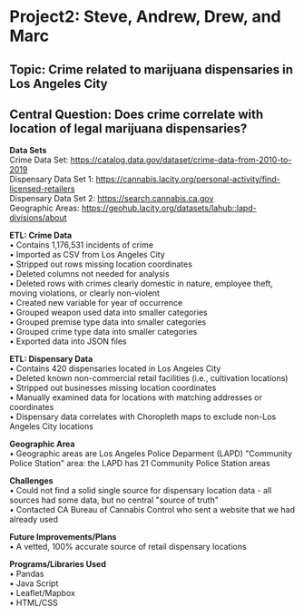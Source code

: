<h1> Project2: Steve, Andrew, Drew, and Marc </h1>

<h2> Topic: Crime related to marijuana dispensaries in Los Angeles City  </h2>

<h2> Central Question: Does crime correlate with location of legal marijuana dispensaries? </h2>

**Data Sets** <br>
Crime Data Set: https://catalog.data.gov/dataset/crime-data-from-2010-to-2019 <br>
Dispensary Data Set 1: https://cannabis.lacity.org/personal-activity/find-licensed-retailers <br>
Dispensary Data Set 2: https://search.cannabis.ca.gov <br>
Geographic Areas: https://geohub.lacity.org/datasets/lahub::lapd-divisions/about <br>

**ETL: Crime Data** <br>
• Contains 1,176,531 incidents of crime <br>
•	Imported as CSV from Los Angeles City <br>
•	Stripped out rows missing location coordinates <br>
•	Deleted columns not needed for analysis <br>
•	Deleted rows with crimes clearly domestic in nature, employee theft, moving violations, or clearly non-violent <br>
•	Created new variable for year of occurrence <br>
•	Grouped weapon used data into smaller categories <br>
•	Grouped premise type data into smaller categories <br>
•	Grouped crime type data into smaller categories <br>
•	Exported data into JSON files <br>

**ETL: Dispensary Data** <br>
•	Contains 420 dispensaries located in Los Angeles City <br>
•	Deleted known non-commercial retail facilities (i.e., cultivation locations) <br>
•	Stripped out businesses missing location coordinates <br>
•	Manually examined data for locations with matching addresses or coordinates <br>
•	Dispensary data correlates with Choropleth maps to exclude non-Los Angeles City locations <br>

**Geographic Area** <br>
•	Geographic areas are Los Angeles Police Deparment (LAPD) "Community Police Station" area: the LAPD has 21 Community Police Station areas <br>

**Challenges** <br>
•	Could not find a solid single source for dispensary location data - all sources had some data, but no central "source of truth"  <br>
•	Contacted CA Bureau of Cannabis Control who sent a website that we had already used  <br>

**Future Improvements/Plans** <br>
•	A vetted, 100% accurate source of retail dispensary locations <br>

**Programs/Libraries Used** <br>
•	Pandas <br>
•	Java Script <br>
•	Leaflet/Mapbox <br>
•	HTML/CSS <br>


